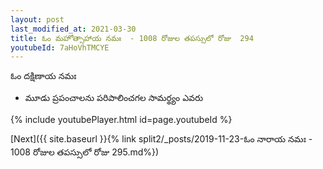 ```yaml
---
layout: post
last_modified_at: 2021-03-30
title: ఓం మహోత్సాహాయ నమః  - 1008 రోజుల తపస్సులో రోజు  294
youtubeId: 7aHoVhTMCYE
---
```

 
 
 ఓం దక్షిణాయ నమః  
 
 -  మూడు ప్రపంచాలను పరిపాలించగల సామర్థ్యం ఎవరు 
 
  
 
  
 
 
 
 
 
 


{% include youtubePlayer.html id=page.youtubeId %}
 
[Next]({{ site.baseurl }}{% link  split2/_posts/2019-11-23-ఓం నారాయ నమః  - 1008 రోజుల తపస్సులో రోజు  295.md%})
 
